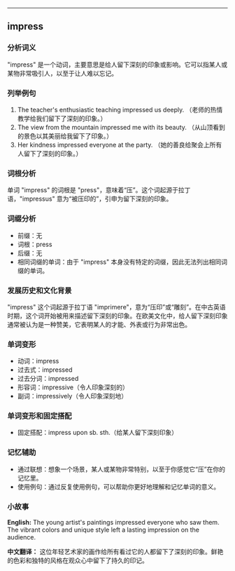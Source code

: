 
---------------
## impress
### 分析词义
"impress" 是一个动词，主要意思是给人留下深刻的印象或影响。它可以指某人或某物非常吸引人，以至于让人难以忘记。

### 列举例句
1. The teacher's enthusiastic teaching impressed us deeply. （老师的热情教学给我们留下了深刻的印象。）
2. The view from the mountain impressed me with its beauty. （从山顶看到的景色以其美丽给我留下了印象。）
3. Her kindness impressed everyone at the party. （她的善良给聚会上所有人留下了深刻的印象。）

### 词根分析
单词 "impress" 的词根是 "press"，意味着“压”。这个词起源于拉丁语，"impressus" 意为“被压印的”，引申为留下深刻的印象。

### 词缀分析
- 前缀：无
- 词根：press
- 后缀：无
- 相同词缀的单词：由于 "impress" 本身没有特定的词缀，因此无法列出相同词缀的单词。

### 发展历史和文化背景
"impress" 这个词起源于拉丁语 "imprimere"，意为“压印”或“雕刻”。在中古英语时期，这个词开始被用来描述留下深刻的印象。在欧美文化中，给人留下深刻印象通常被认为是一种赞美，它表明某人的才能、外表或行为非常出色。

### 单词变形
- 动词：impress
- 过去式：impressed
- 过去分词：impressed
- 形容词：impressive（令人印象深刻的）
- 副词：impressively（令人印象深刻地）

### 单词变形和固定搭配
- 固定搭配：impress upon sb. sth.（给某人留下深刻印象）

### 记忆辅助
- 通过联想：想象一个场景，某人或某物非常特别，以至于你感觉它“压”在你的记忆里。
- 使用例句：通过反复使用例句，可以帮助你更好地理解和记忆单词的意义。

### 小故事
**English:**
The young artist's paintings impressed everyone who saw them. The vibrant colors and unique style left a lasting impression on the audience.

**中文翻译：**
这位年轻艺术家的画作给所有看过它的人都留下了深刻的印象。鲜艳的色彩和独特的风格在观众心中留下了持久的印记。


